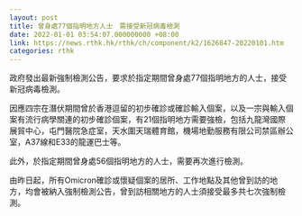 ```yaml
---
layout: post
title: 曾身處77個指明地方人士　需接受新冠病毒檢測
date: 2022-01-01 03:54:07.000000000 +08:00
link: https://news.rthk.hk/rthk/ch/component/k2/1626847-20220101.htm
categories: rthk
---
```


政府發出最新強制檢測公告，要求於指定期間曾身處77個指明地方的人士，接受新冠病毒檢測。

因應四宗在潛伏期間曾於香港逗留的初步確診或確診輸入個案，以及一宗與輸入個案有流行病學關連的初步確診個案，有21個指明地方需要強檢，包括九龍灣國際展貿中心，屯門醫院急症室，天水圍天瑞體育館，機場地勤服務有限公司禁區辦公室，A37線和E33的龍運巴士等。　

此外，於指定期間曾身處56個指明地方的人士，需要再次進行檢測。

由昨日起，所有Omicron確診或懷疑個案的居所、工作地點及其他曾到訪的地方，均會被納入強制檢測公告，曾到訪相關地方的人士須接受最多共七次強制檢測。
